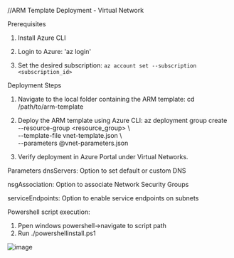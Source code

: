 //ARM Template Deployment - Virtual Network

Prerequisites
1. Install Azure CLI

2. Login to Azure: 'az login'

3. Set the desired subscription: `az account set --subscription <subscription_id>`

Deployment Steps
1. Navigate to the local folder containing the ARM template:
   cd /path/to/arm-template

2. Deploy the ARM template using Azure CLI:
   az deployment group create --resource-group <resource_group> \  
     --template-file vnet-template.json \  
     --parameters @vnet-parameters.json

3. Verify deployment in Azure Portal under Virtual Networks.

Parameters
dnsServers: Option to set default or custom DNS

nsgAssociation: Option to associate Network Security Groups

serviceEndpoints: Option to enable service endpoints on subnets

Powershell script execution:
1. Ppen windows powershell->navigate to script path
2. Run ./powershellinstall.ps1



![image](https://github.com/user-attachments/assets/bfa87421-af09-47fc-b4a6-b3dfaf197b69)





